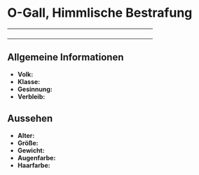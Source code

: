 # O-Gall, Himmlische Bestrafung

<primary-label ref="npc"/>

<secondary-label ref="animus"/>

<secondary-label ref="justice"/>

<table>
<tr><td>
<p>
</p>

</td><td width="300">
<!-- Edit here -->
<img src="o_gall.png" alt="" />
</td></tr>
</table>

## Allgemeine Informationen

- **Volk:**
- **Klasse:**
- **Gesinnung:**
- **Verbleib:**

## Aussehen

- **Alter:**
- **Größe:**
- **Gewicht:**
- **Augenfarbe:**
- **Haarfarbe:**

<!--
## Beziehungen

<list columns="3">
<li>
</li>
</list>

## Notizen

- **Ziele:** 
- **Geheimnisse:** 
-->